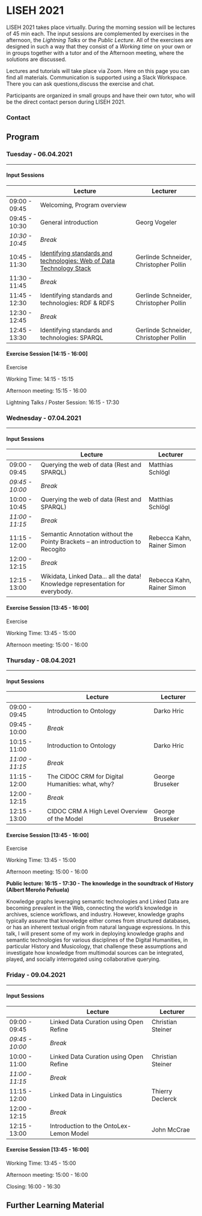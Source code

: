 # LISEH 2021

LISEH 2021 takes place virtually. During the morning session will be lectures of 45 min each. The input sessions are complemented by exercises in the afternoon, the *Lightning Talks* or the *Public Lecture*. All of the exercises are designed in such a way that they consist of a *Working time* on your own or in groups together with a tutor and of the Afternoon meeting, where the solutions are discussed.

Lectures and tutorials will take place via Zoom. Here on this page you can find all materials. Communication is supported using a Slack Workspace. There you can ask questions,discuss the exercise and chat.

Participants are organized in small groups and have their own tutor, who will be the direct contact person during LISEH 2021.

### Contact

## Program

### Tuesday - 06.04.2021

------

#### Input Sessions

|                 | Lecture                                                      | Lecturer                               |
| --------------- | ------------------------------------------------------------ | -------------------------------------- |
| 09:00 - 09:45   | Welcoming, Program overview                                  |                                        |
| 09:45 - 10:30   | General introduction                                         | Georg Vogeler                      |
| *10:30 - 10:45* | *Break*                                                      |                                        |
| 10:45 - 11:30   | [Identifying standards and technologies: Web of Data Technology Stack](https://docs.google.com/presentation/d/1UxHjUFDf7_vgR3cNi0DHiJ4pKmZO78RprOokPNZ-xb0/edit?usp=sharing) | Gerlinde Schneider, Christopher Pollin |
| 11:30 - 11:45   | *Break*                                                      |                                        |
| 11:45 - 12:30   | Identifying standards and technologies: RDF & RDFS           | Gerlinde Schneider, Christopher Pollin |
| 12:30 - 12:45   | *Break*                                                      |                                        |
| 12:45 - 13:30   | Identifying standards and technologies: SPARQL               | Gerlinde Schneider, Christopher Pollin |

#### Exercise Session [14:15 - 16:00]

Exercise

Working Time: 14:15 - 15:15

Afternoon meeting: 15:15 - 16:00

Lightning Talks / Poster Session: 16:15 - 17:30

### Wednesday - 07.04.2021

------

#### Input Sessions

|                 | Lecture                                                      | Lecturer                       |
| :-------------- | ------------------------------------------------------------ | ------------------------------ |
| 09:00 - 09:45   | Querying the web of data (Rest and SPARQL)                   | Matthias Schlögl               |
| *09:45 - 10:00* | *Break*                                                      |                                |
| 10:00 - 10:45   | Querying the web of data (Rest and SPARQL)                   | Matthias Schlögl               |
| *11:00 - 11:15* | *Break*                                                      |                                |
| 11:15 - 12:00   | Semantic Annotation without the Pointy Brackets – an introduction to Recogito | Rebecca Kahn, Rainer Simon|
| 12:00 - 12:15   | *Break*                                                      |                                |
| 12:15 - 13:00   | Wikidata, Linked Data... all the data!  Knowledge representation for everybody. | Rebecca Kahn, Rainer Simon|

#### Exercise Session  [13:45 - 16:00]

Exercise

Working Time: 13:45 - 15:00

Afternoon meeting: 15:00 - 16:00

### Thursday - 08.04.2021

------

#### Input Sessions

|                 | Lecture                    | Lecturer              |
| --------------- | -------------------------- | --------------------- |
| 09:00 - 09:45   | Introduction to Ontology | Darko Hric            |
| 09:45 - 10:00   | *Break*                    |                       |
| 10:15 - 11:00   | Introduction to Ontology | Darko Hric            |
| *11:00 - 11:15* | *Break*                    |                       |
| 11:15 - 12:00   | The CIDOC CRM for Digital Humanities: what, why? | George Bruseker       |
| 12:00 - 12:15   | *Break*                    |                       |
| 12:15 - 13:00   | CIDOC CRM A High Level Overview of the Model | George Bruseker       |

#### Exercise Session  [13:45 - 16:00]

Exercise

Working Time: 13:45 - 15:00

Afternoon meeting: 15:00 - 16:00

__Public lecture: 16:15 - 17:30 - The knowledge in the soundtrack of History  (Albert Meroño Peñuela)__

Knowledge graphs leveraging semantic technologies and Linked Data are becoming prevalent in the Web, connecting the world’s knowledge in archives, science workflows, and industry. However, knowledge graphs typically assume that knowledge either comes from structured databases, or has an inherent textual origin from natural language expressions. In this talk, I will present some of my work in deploying knowledge graphs and semantic technologies for various disciplines of the Digital Humanities, in particular History and Musicology, that challenge these assumptions and investigate how knowledge from multimodal sources can be integrated, played, and socially interrogated using collaborative querying.

### Friday  - 09.04.2021

------

#### Input Sessions

|                   | Lecture                                | Lecturer                         |
| ----------------- | -------------------------------------- | -------------------------------- |
| 09:00 - 09:45     | Linked Data Curation using Open Refine | Christian Steiner                |
| *09:45 - 10:00*   | *Break*                                |                                  |
| 10:00 - 11:00     | Linked Data Curation using Open Refine | Christian Steiner                |
| *11:00* *- 11:15* | *Break*                                |                                  |
| 11:15 - 12:00     | Linked Data in Linguistics             | Thierry Declerck                 |
| 12:00 - 12:15     | *Break*                                |                                  |
| 12:15 - 13:00     | Introduction to the OntoLex-Lemon Model | John McCrae                     |

#### Exercise Session  [13:45 - 16:00]

Working Time: 13:45 - 15:00

Afternoon meeting: 15:00 - 16:00

Closing: 16:00 - 16:30

## Further Learning Material

